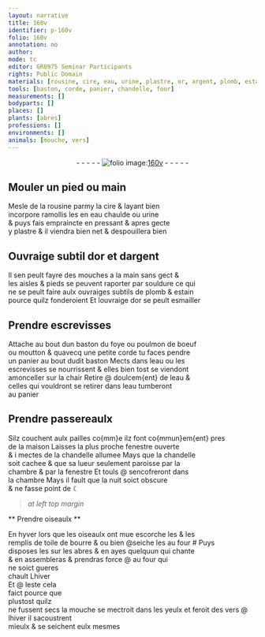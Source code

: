 ```yaml
---
layout: narrative
title: 160v
identifier: p-160v
folio: 160v
annotation: no
author:
mode: tc
editor: GR8975 Seminar Participants
rights: Public Domain
materials: [rousine, cire, eau, urine, plastre, or, argent, plomb, estain, foye, poulmon, toile, bourre]
tools: [baston, corde, panier, chandelle, four]
measurements: []
bodyparts: []
places: []
plants: [abres]
professions: []
environments: []
animals: [mouche, vers]
---
```


<div class="folio" align="center">- - - - - <a href="http://gallica.bnf.fr/ark:/12148/btv1b10500001g/f326.item.r=" target="_blank"><img src="https://cu-mkp.github.io/2017-workshop-edition/assets/photo-icon.png" alt="folio image: " style="display:inline-block; margin-bottom:-3px;"/>160v</a> - - - - - </div>  
  

## Mouler un pied ou main

 
Mesle de la <span class="m">rousine</span> parmy la <span class="m">cire</span> & layant bien<br/> incorpore ramollis les en <span class="m">eau</span> chaulde ou <span class="m">urine</span><br/> & puys fais empraincte en pressant & apres gecte<br/> y <span class="m">plastre</span> & il viendra bien net & despouillera bien
 
 
  

## Ouvraige subtil d<span class="m">or</span> et d<span class="m">argent</span>

 
Il sen peult fayre des mouches a la main sans gect &<br/> les aisles & pieds se peuvent raporter par souldure ce qui<br/> ne se peult faire aulx ouvraiges subtils de <span class="m">plomb</span> & <span class="m">estain</span><br/> pource quilz fonderoient Et louvraige d<span class="m">or</span> se peult esmailler
 
 
  

## Prendre escrevisses

 
Attache au bout dun <span class="tl">baston</span> du <span class="m">foye</span> ou <span class="m">poulmon</span> de boeuf<br/> ou moutton & quavecq une petite <span class="tl">corde</span> tu faces pendre<br/> un <span class="tl">panier</span> au bout dudit <span class="tl">baston</span> Mects dans l<span class="m">eau</span> ou les<br/> escrevisses se nourrissent & elles bien tost se viendont<br/> amonceller sur la chair Retire @ doulcem{ent} de l<span class="m">eau</span> &<br/> celles qui vouldront se retirer dans l<span class="m">eau</span> tumberont<br/> au <span class="tl">panier</span>
 
 
  

## Prendre passereaulx

 
Silz couchent aulx pailles co{mm}e ilz font co{mmun}em{ent} pres<br/> de la maison Laisses la plus proche fenestre ouverte<br/> & i mectes de la <span class="tl">chandelle</span> allumee Mays que la <span class="tl">chandelle</span><br/> soit cachee & que sa lueur seulement paroisse par la<br/> chambre & par la fenestre Et touls @ sencofreront dans<br/> la chambre Mays il fault que la nuit soict obscure<br/> & ne fasse point de ☾
 
 
> *at left top margin*
> 
> 
>   

** Prendre oiseaulx **

 
En hyver lors que les oiseaulx ont mue escorche les & les<br/> remplis de <span class="m">toile</span> de <span class="m">bourre</span> <span class="del">&</span> <span class="add">ou bien</span> @seiche les au <span class="tl">four</span> # Puys<br/> disposes les sur les <span class="pa">abres</span> & en ayes quelquun qui chante<br/> & en assembleras & prendras force
  @
au <span class="tl">four</span> qui<br/> ne soict gueres<br/> chault <span class="del">Lhiver</span><br/> Et @ leste cela<br/> faict pource que<br/> plustost quilz<br/> ne fussent secs la <span class="al">mouche</span> se mectroit dans les yeulx <span class="add">et feroit des <span class="al">vers</span></span> @ lhiver il sacoustrent<br/> mieulx & se seichent eulx mesmes
 
